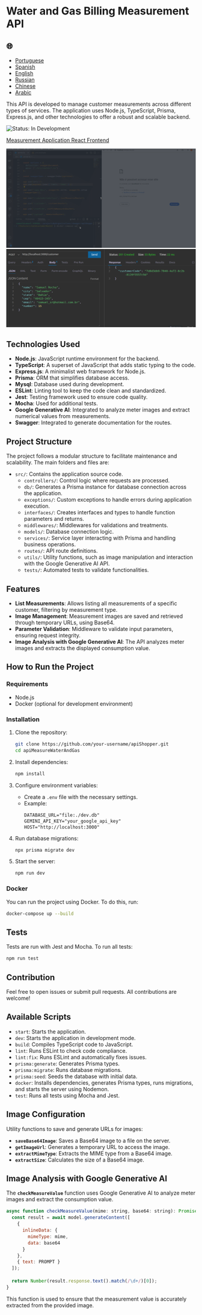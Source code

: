 # Water and Gas Billing Measurement API

<h2>🌐</h2>
<ul>
  <li><a href="https://github.com/SamuelRocha91/apiMeasureWaterAndGas/blob/main/README.md" target="_blank">Portuguese</a></li>
  <li><a href="https://github.com/SamuelRocha91/apiMeasureWaterAndGas/blob/main/README_es.md" target="_blank">Spanish</a></li>
  <li><a href="https://github.com/SamuelRocha91/apiMeasureWaterAndGas/blob/main/README_en.md" target="_blank">English</a></li>
  <li><a href="https://github.com/SamuelRocha91/apiMeasureWaterAndGas/blob/main/README_ru.md" target="_blank">Russian</a></li>
  <li><a href="https://github.com/SamuelRocha91/apiMeasureWaterAndGas/blob/main/README_ch.md" target="_blank">Chinese</a></li>
  <li><a href="https://github.com/SamuelRocha91/apiMeasureWaterAndGas/blob/main/README_ar.md" target="_blank">Arabic</a></li>
</ul>

This API is developed to manage customer measurements across different types of services. The application uses Node.js, TypeScript, Prisma, Express.js, and other technologies to offer a robust and scalable backend.

![Status: In Development](https://img.shields.io/badge/status-in%20development-yellow)

<a href="https://github.com/SamuelRocha91/precisionReactApplication" target="_blank">Measurement Application React Frontend</a>


![Running backend with Docker](./src/gifs/apiMeasure.gif)
![Post request to create customer](./src/images/postCustomer.png)



## Technologies Used

- **Node.js**: JavaScript runtime environment for the backend.
- **TypeScript**: A superset of JavaScript that adds static typing to the code.
- **Express.js**: A minimalist web framework for Node.js.
- **Prisma**: ORM that simplifies database access.
- **Mysql**: Database used during development.
- **ESLint**: Linting tool to keep the code clean and standardized.
- **Jest**: Testing framework used to ensure code quality.
- **Mocha**: Used for additional tests.
- **Google Generative AI**: Integrated to analyze meter images and extract numerical values from measurements.
- **Swagger**: Integrated to generate documentation for the routes.


## Project Structure

The project follows a modular structure to facilitate maintenance and scalability. The main folders and files are:

- `src/`: Contains the application source code.
  - `controllers/`: Control logic where requests are processed.
  - `db/`: Generates a Prisma instance for database connection across the application.
  - `exceptions/`: Custom exceptions to handle errors during application execution.
  - `interfaces/`: Creates interfaces and types to handle function parameters and returns.
  - `middlewares/`: Middlewares for validations and treatments.
  - `models/`: Database connection logic.
  - `services/`: Service layer interacting with Prisma and handling business operations.
  - `routes/`: API route definitions.
  - `utils/`: Utility functions, such as image manipulation and interaction with the Google Generative AI API.
  - `tests/`: Automated tests to validate functionalities.

## Features

- **List Measurements**: Allows listing all measurements of a specific customer, filtering by measurement type.
- **Image Management**: Measurement images are saved and retrieved through temporary URLs, using Base64.
- **Parameter Validation**: Middleware to validate input parameters, ensuring request integrity.
- **Image Analysis with Google Generative AI**: The API analyzes meter images and extracts the displayed consumption value.

## How to Run the Project

### Requirements

- Node.js
- Docker (optional for development environment)

### Installation

1. Clone the repository:
    ```bash
    git clone https://github.com/your-username/apiShopper.git
    cd apiMeasureWaterAndGas
    ```

2. Install dependencies:
    ```bash
    npm install
    ```

3. Configure environment variables:
    - Create a `.env` file with the necessary settings.
    - Example:
      ```env
      DATABASE_URL="file:./dev.db"
      GEMINI_API_KEY="your_google_api_key"
      HOST="http://localhost:3000"
      ```

4. Run database migrations:
    ```bash
    npx prisma migrate dev
    ```

5. Start the server:
    ```bash
    npm run dev
    ```

### Docker

You can run the project using Docker. To do this, run:

```bash
docker-compose up --build
```

## Tests

Tests are run with Jest and Mocha. To run all tests:

```bash
npm run test
```

## Contribution

Feel free to open issues or submit pull requests. All contributions are welcome!

## Available Scripts

- `start`: Starts the application.
- `dev`: Starts the application in development mode.
- `build`: Compiles TypeScript code to JavaScript.
- `lint`: Runs ESLint to check code compliance.
- `lint:fix`: Runs ESLint and automatically fixes issues.
- `prisma:generate`: Generates Prisma types.
- `prisma:migrate`: Runs database migrations.
- `prisma:seed`: Seeds the database with initial data.
- `docker`: Installs dependencies, generates Prisma types, runs migrations, and starts the server using Nodemon.
- `test`: Runs all tests using Mocha and Jest.

## Image Configuration

Utility functions to save and generate URLs for images:

- **`saveBase64Image`**: Saves a Base64 image to a file on the server.
- **`getImageUrl`**: Generates a temporary URL to access the image.
- **`extractMimeType`**: Extracts the MIME type from a Base64 image.
- **`extractSize`**: Calculates the size of a Base64 image.

## Image Analysis with Google Generative AI

The **`checkMeasureValue`** function uses Google Generative AI to analyze meter images and extract the consumption value.

```javascript
async function checkMeasureValue(mime: string, base64: string): Promise<number> {
  const result = await model.generateContent([
    {
      inlineData: {
        mimeType: mime,
        data: base64
      }
    },
    { text: PROMPT }
  ]);

  return Number(result.response.text().match(/\d+/)[0]);
}
```

This function is used to ensure that the measurement value is accurately extracted from the provided image.